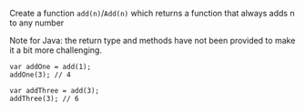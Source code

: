 Create a function ```add(n)```/```Add(n)``` which returns a function that always adds n to any number

Note for Java: the return type and methods have not been provided to make it a bit more challenging.

```
var addOne = add(1);
addOne(3); // 4

var addThree = add(3);
addThree(3); // 6
```
